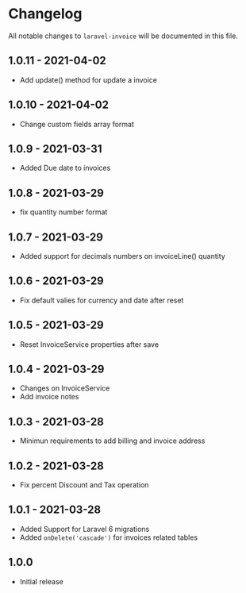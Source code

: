 # Changelog

All notable changes to `laravel-invoice` will be documented in this file.

##  1.0.11 - 2021-04-02
- Add update() method for update a invoice

##  1.0.10 - 2021-04-02
- Change custom fields array format 

##  1.0.9 - 2021-03-31
- Added Due date to invoices

##  1.0.8 - 2021-03-29
- fix quantity number format

##  1.0.7 - 2021-03-29
- Added support for decimals numbers on invoiceLine() quantity

##  1.0.6 - 2021-03-29
- Fix default valies for currency and date after reset

##  1.0.5 - 2021-03-29
- Reset InvoiceService properties after save

##  1.0.4 - 2021-03-29
- Changes on InvoiceService
- Add invoice notes

##  1.0.3 - 2021-03-28
- Minimun requirements to add billing and invoice address

##  1.0.2 - 2021-03-28
- Fix percent Discount and Tax operation

##  1.0.1 - 2021-03-28
- Added Support for Laravel 6 migrations
- Added `onDelete('cascade')` for invoices related tables

##  1.0.0
- Initial release
